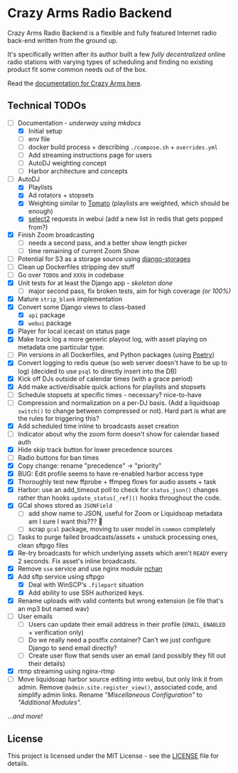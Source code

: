 # Crazy Arms Radio Backend

Crazy Arms Radio Backend is a flexible and fully featured Internet radio back-end
written from the ground up.

It's specifically written after its author built a few _fully decentralized_
online radio stations with varying types of scheduling and finding no existing
product fit some common needs out of the box.

Read the [documentation for Crazy Arms here](https://crazyarms.xyz).

## Technical TODOs

- [ ] Documentation - _underway using mkdocs_
    - [x] Initial setup
    - [ ] env file
    - [ ] docker build process + describing `./compose.sh` + `overrides.yml`
    - [ ] Add streaming instructions page for users
    - [ ] AutoDJ weighting concept
    - [ ] Harbor architecture and concepts
- [ ] AutoDJ
    - [x] Playlists
    - [x] Ad rotators + stopsets
    - [x] Weighting similar to [Tomato](https://github.com/dtcooper/tomato) (playlists are weighted,
      which should be enough)
    - [x] [select2](https://django-easy-select2.readthedocs.io/) requests in webui (add a new list in
        redis that gets popped from?)
- [x] Finish Zoom broadcasting
    - [ ] needs a second pass, and a better show length picker
    - [ ] time remaining of current Zoom Show
- [ ] Potential for S3 as a storage source using [django-storages](https://django-storages.readthedocs.io/)
- [ ] Clean up Dockerfiles stripping dev stuff
- [ ] Go over `TODO`s and `XXX`s in codebase
- [x] Unit tests for at least the Django app - _skeleton done_
    - [ ] major second pass, fix broken tests, aim for high coverage _(or 100%)_
- [x] Mature `strip_blank` implementation
- [x] Convert some Django views to class-based
    - [x] `api` package
    - [x] `webui` package
- [x] Player for local icecast on status page
- [x] Make track log a more generic playout log, with asset playing on metadata one
    particular type.
- [ ] Pin versions in all Dockerfiles, and Python packages (using [Poetry](https://python-poetry.org/))
- [x] Convert logging to redis queue (so web server doesn't have to be up to log)
    (decided to use `psql` to directly insert into the DB)
- [x] Kick off DJs outside of calendar times (with a grace period)
- [x] Add make active/disable quick actions for playlists and stopsets
- [ ] Schedule stopsets at specific times - necessary? nice-to-have
- [ ] Compression and normalization on a per-DJ basis. (Add a liquidsoap `switch()` to
    change between compressed or not). Hard part is what are the rules for triggering this?
- [x] Add scheduled time inline to broadcasts asset creation
- [ ] Indicator about why the zoom form doesn't show for calendar based auth
- [x] Hide skip track button for lower precedence sources
- [ ] Radio buttons for ban times
- [x] Copy change: rename "precedence" -> "priority"
- [x] BUG: Edit profile seems to have re-enabled harbor access type
- [x] Thoroughly test new ffprobe + ffmpeg flows for audio assets + task
- [x] Harbor: use an add_timeout poll to check for `status_json()` changes rather than
    hooks `update_status[_ref]()` hooks throughout the code.
- [x] GCal shows stored as `JSONField`
    - [ ] add show name to JSON, useful for Zoom or Liquidsoap metadata am I sure I want this??? :tongue:
    - [ ] scrap `gcal` package, moving to user model in `common` completely
- [ ] Tasks to purge failed broadcasts/assets + unstuck processing ones, clean sftpgo files
- [x] Re-try broadcasts for which underlying assets which aren't `READY` every 2 seconds.
    Fix asset's inline broadcasts.
- [x] Remove `sse` service and use nginx module [nchan](https://nchan.io/)
- [x] Add sftp service using sftpgo
    - [x] Deal with WinSCP's `.filepart` situation
    - [x] Add ability to use SSH authorized keys.
- [x] Rename uploads with valid contents but wrong extension (ie file that's an mp3 but named wav)
- [ ] User emails
    - [ ] Users can update their email address in their profile (`EMAIL_ENABLED` + verification only)
    - [ ] Do we really need a postfix container? Can't we just configure Django to send email directly?
    - [ ] Create user flow that sends user an email (and possibly they fill out their details)
- [x] rtmp streaming using nginx-rtmp
- [ ] Move liquidsoap harbor source editing into webui, but only link it from admin.
    Remove `@admin.site.register_view()`, associated code, and simplify admin links.
    Rename _"Miscellaneous Configuration"_ to _"Additional Modules"._

..._and more!_

## License

This project is licensed under the MIT License - see the [LICENSE](LICENSE) file
for details.
